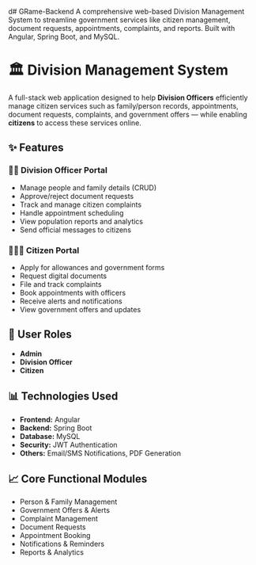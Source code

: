 d# GRame-Backend
A comprehensive web-based Division Management System to streamline government services like citizen management, document requests, appointments, complaints, and reports. Built with Angular, Spring Boot, and MySQL.

# 🏛️ Division Management System

A full-stack web application designed to help **Division Officers** efficiently manage citizen services such as family/person records, appointments, document requests, complaints, and government offers — while enabling **citizens** to access these services online.

## ✨ Features

### 👮‍♂️ Division Officer Portal
- Manage people and family details (CRUD)
- Approve/reject document requests
- Track and manage citizen complaints
- Handle appointment scheduling
- View population reports and analytics
- Send official messages to citizens

### 👨‍👩‍👧 Citizen Portal
- Apply for allowances and government forms
- Request digital documents
- File and track complaints
- Book appointments with officers
- Receive alerts and notifications
- View government offers and updates

## 🔐 User Roles
- **Admin**
- **Division Officer**
- **Citizen**

## 📊 Technologies Used
- **Frontend:** Angular
- **Backend:** Spring Boot
- **Database:** MySQL
- **Security:** JWT Authentication
- **Others:** Email/SMS Notifications, PDF Generation

## 📈 Core Functional Modules
- Person & Family Management
- Government Offers & Alerts
- Complaint Management
- Document Requests
- Appointment Booking
- Notifications & Reminders
- Reports & Analytics


